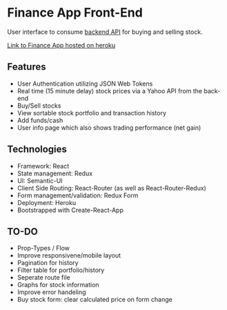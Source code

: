 # Finance App Front-End

User interface to consume [backend API](https://github.com/houkah26/finance-backend) for buying and selling stock.

[Link to Finance App hosted on heroku](https://finance-frontend.herokuapp.com/)

## Features
* User Authentication utilizing JSON Web Tokens
* Real time (15 minute delay) stock prices via a Yahoo API from the back-end
* Buy/Sell stocks
* View sortable stock portfolio and transaction history
* Add funds/cash
* User info page which also shows trading performance (net gain)

## Technologies
* Framework: React
* State management: Redux
* UI: Semantic-UI
* Client Side Routing: React-Router (as well as React-Router-Redux)
* Form management/validation: Redux Form
* Deployment: Heroku
* Bootstrapped with Create-React-App

## TO-DO
* Prop-Types / Flow
* Improve responsivene/mobile layout
* Pagination for history
* Filter table for portfolio/history
* Seperate route file
* Graphs for stock information
* Improve error handeling
* Buy stock form: clear calculated price on form change

